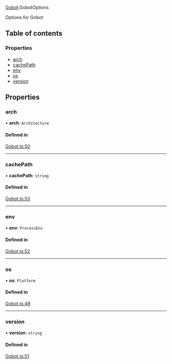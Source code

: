 [Gobot](../modules/Gobot.md).GobotOptions

Options for Gobot

## Table of contents

### Properties

- [arch](Gobot.GobotOptions.md#arch)
- [cachePath](Gobot.GobotOptions.md#cachepath)
- [env](Gobot.GobotOptions.md#env)
- [os](Gobot.GobotOptions.md#os)
- [version](Gobot.GobotOptions.md#version)

## Properties

### arch

• **arch**: `Architecture`

#### Defined in

[Gobot.ts:50](https://github.com/benallfree/gobot/blob/v1.0.0-alpha.34/src/Gobot.ts#L50)

---

### cachePath

• **cachePath**: `string`

#### Defined in

[Gobot.ts:53](https://github.com/benallfree/gobot/blob/v1.0.0-alpha.34/src/Gobot.ts#L53)

---

### env

• **env**: `ProcessEnv`

#### Defined in

[Gobot.ts:52](https://github.com/benallfree/gobot/blob/v1.0.0-alpha.34/src/Gobot.ts#L52)

---

### os

• **os**: `Platform`

#### Defined in

[Gobot.ts:49](https://github.com/benallfree/gobot/blob/v1.0.0-alpha.34/src/Gobot.ts#L49)

---

### version

• **version**: `string`

#### Defined in

[Gobot.ts:51](https://github.com/benallfree/gobot/blob/v1.0.0-alpha.34/src/Gobot.ts#L51)
